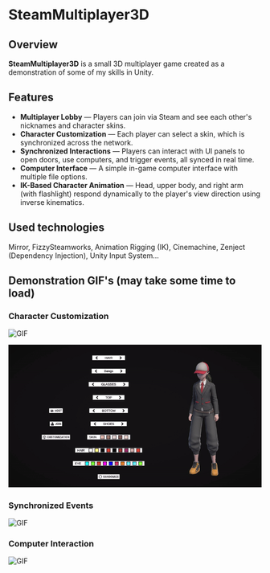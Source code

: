 # SteamMultiplayer3D

## Overview

**SteamMultiplayer3D** is a small 3D multiplayer game created as a 
demonstration of some of my skills in Unity.

## Features

- **Multiplayer Lobby** — Players can join via Steam and see each other's nicknames and character skins.
- **Character Customization** — Each player can select a skin, which is synchronized across the network.
- **Synchronized Interactions** — Players can interact with UI panels to open doors, use computers, and 
trigger events, all synced in real time.
- **Computer Interface** — A simple in-game computer interface with multiple file options.
- **IK-Based Character Animation** — Head, upper body, and right arm (with flashlight) respond dynamically 
to the player's view direction using inverse kinematics.

## Used technologies

Mirror, FizzySteamworks, Animation Rigging (IK), Cinemachine, Zenject (Dependency Injection), Unity Input System... 

## Demonstration GIF's (may take some time to load)

### Character Customization
![GIF](Screenshots/ezgif-6866598cba57be.gif)

![GIF](Screenshots/ezgif-648c9df9f60869.gif)

### Synchronized Events
![GIF](Screenshots/ezgif-265a0197387614.gif)

### Computer Interaction
![GIF](Screenshots/ezgif-53875f3e35b5e0.gif)